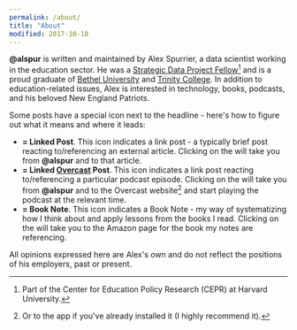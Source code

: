 ```yaml
---
permalink: /about/
title: "About"
modified: 2017-10-18
---
```

	
**@alspur** is written and maintained by Alex Spurrier, a data scientist working in the education sector. He was a [Strategic Data Project Fellow](http://sdp.cepr.harvard.edu)[^1] and is a proud graduate of [Bethel University](http://www.bethel.edu) and [Trinity College](http://www.trincoll.edu). In addition to education-related issues, Alex is interested in technology, books, podcasts, and his beloved New England Patriots.

Some posts have a special icon next to the headline - here's how to figure out what it means and where it leads:

- <i class="fa fa-link" aria-hidden="true"></i> **= Linked Post**. This icon indicates a link post - a typically brief post reacting to/referencing an external article. Clicking on the <i class="fa fa-link" aria-hidden="true"></i> will take you from **@alspur** and to that article.
- <i class="fa fa-rss" aria-hidden="true"></i> **= Linked [Overcast](http://overcast.fm) Post**. This icon indicates a link post reacting to/referencing a particular podcast episode. Clicking on the <i class="fa fa-rss" aria-hidden="true"></i> will take you from **@alspur** and to the Overcast website[^2] and start playing the podcast at the relevant time.
- <i class="fa fa-book" aria-hidden="true"></i> **= Book Note**. This icon indicates a Book Note - my way of systematizing how I think about and apply lessons from the books I read. Clicking on the <i class="fa fa-book" aria-hidden="true"></i> will take you to the Amazon page for the book my notes are referencing.

All opinions expressed here are Alex's own and do not reflect the positions of his employers, past or present. 

[^1]: Part of the Center for Education Policy Research (CEPR) at Harvard University.

[^2]: Or to the app if you've already installed it (I highly recommend it). 